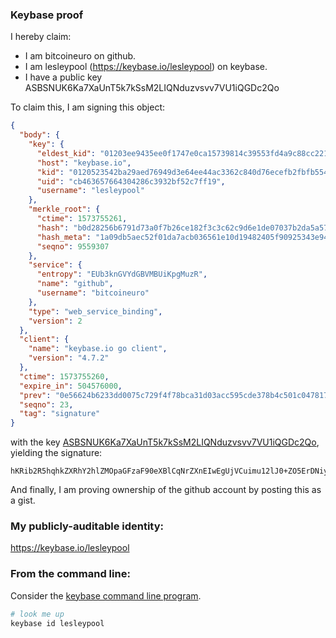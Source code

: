 ### Keybase proof

I hereby claim:

  * I am bitcoineuro on github.
  * I am lesleypool (https://keybase.io/lesleypool) on keybase.
  * I have a public key ASBSNUK6Ka7XaUnT5k7kSsM2LIQNduzvsvv7VU1iQGDc2Qo

To claim this, I am signing this object:

```json
{
  "body": {
    "key": {
      "eldest_kid": "01203ee9435ee0f1747e0ca15739814c39553fd4a9c88cc221e31b0211c5d237f5670a",
      "host": "keybase.io",
      "kid": "0120523542ba29aed76949d3e64ee44ac3362c840d76ecefb2fbfb554d624060dcd90a",
      "uid": "cb463657664304286c3932bf52c7ff19",
      "username": "lesleypool"
    },
    "merkle_root": {
      "ctime": 1573755261,
      "hash": "b0d28256b6791d73a0f7b26ce182f3c3c62c9d6e1de07037b2da5a5792f437d0de84bdf1fa7056606d27baef95758638cb6207afa060538ecc803acbd3e6b898",
      "hash_meta": "1a09db5aec52f01da7acb036561e10d19482405f90925343e9444ef7104ab32c",
      "seqno": 9559307
    },
    "service": {
      "entropy": "EUb3knGVYdGBVMBUiKpgMuzR",
      "name": "github",
      "username": "bitcoineuro"
    },
    "type": "web_service_binding",
    "version": 2
  },
  "client": {
    "name": "keybase.io go client",
    "version": "4.7.2"
  },
  "ctime": 1573755260,
  "expire_in": 504576000,
  "prev": "0e56624b6233dd0075c729f4f78bca31d03acc595cde378b4c501c0478174584",
  "seqno": 23,
  "tag": "signature"
}
```

with the key [ASBSNUK6Ka7XaUnT5k7kSsM2LIQNduzvsvv7VU1iQGDc2Qo](https://keybase.io/lesleypool), yielding the signature:

```
hKRib2R5hqhkZXRhY2hlZMOpaGFzaF90eXBlCqNrZXnEIwEgUjVCuimu12lJ0+ZO5ErDNiyEDXbs77L7+1VNYkBg3NkKp3BheWxvYWTESpcCF8QgDlZiS2Iz3QB1xyn094vKMdA6zFlc3jeLTFAcBHgXRYTEIBhLSrtF/r1f3QlBByO3c4vqHONsL600vH/TFcrTstfvAgHCo3NpZ8RAsmsHia7z9yzGApMhjWHmdtcQcVhsm1DNEW9kIdj3l82BfOpN3Z2xFx65Sq7MTONraBAaJxb3TK/L8O9mDTuNAKhzaWdfdHlwZSCkaGFzaIKkdHlwZQildmFsdWXEIG4Lwxw4uBJBh6hrkT/u9BZUyfF+VJaExD8qPtvSMzbto3RhZ80CAqd2ZXJzaW9uAQ==

```

And finally, I am proving ownership of the github account by posting this as a gist.

### My publicly-auditable identity:

https://keybase.io/lesleypool

### From the command line:

Consider the [keybase command line program](https://keybase.io/download).

```bash
# look me up
keybase id lesleypool
```
